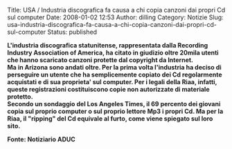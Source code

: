 Title: USA / Industria discografica fa causa a chi copia canzoni dai propri Cd sul computer
Date: 2008-01-02 12:53
Author: dilling
Category: Notizie
Slug: usa-industria-discografica-fa-causa-a-chi-copia-canzoni-dai-propri-cd-sul-computer
Status: published

**L'industria discografica statunitense, rappresentata dalla Recording Industry Association of America, ha citato in giudizio oltre 20mila utenti che hanno scaricato canzoni protette dal copyright da Internet.  
Ma in Arizona sono andati oltre. Per la prima volta l'industria ha deciso di perseguire un utente che ha semplicemente copiato dei Cd regolarmente acquistati e di sua proprieta' sul computer. Per i legali della Riaa, infatti, queste registrazioni costituiscono copie non autorizzate di materiale protetto.  
Secondo un sondaggio del Los Angeles Times, il 69 percento dei giovani copia sul proprio computer o sul proprio lettore Mp3 i propri Cd. Ma per la Riaa, il "ripping" del Cd equivale al furto, come viene spiegato sul loro sito.**

**Fonte: Notiziario ADUC**
